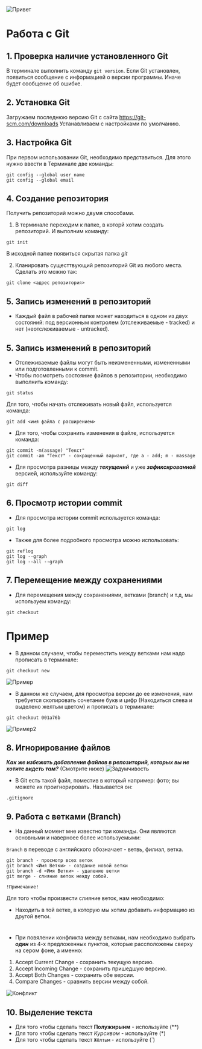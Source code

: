 ![Привет](Что-такое-фото.jpeg)
# Работа с Git
## 1. Проверка наличие установленного Git
В терминале выполнить команду `git version`.
Если Git установлен, появиться сообщение с информацией о версии программы. Иначе будет сообщение об ошибке.

## 2. Установка Git
Загружаем последнюю версию Git с сайта https://git-scm.com/downloads
Устанавливаем с настройками по умолчанию.

## 3. Настройка Git
При первом использовании Git, необходимо представиться. Для этого нужно ввести в Терминале две команды:
```
git config --global user name
git config --global email
```
## 4. Создание репозитория
Получить репозиторий можно двумя способами.
1. В терминале переходим к папке, в которй хотим создать репозиторий. И выполним команду:
```
git init
```
В исходной папке появиться скрытая папка _git_

2. Кланировать сущесттвующий репозиторий Git из любого места. Сделать это можно так:
```
git clone <адрес репозитория>
```

## 5. Запись изменений в репозиторий
* Каждый файл в рабочей папке может находиться в одном из двух состояний: под версионным контролем (отслеживаемые - tracked) и нет (неотслеживаемые - untracked). 
## 5. Запись изменений в репозиторий
* Отслеживаемые файлы могут быть неизмененными, измененными или подготовленными к commit.
* Чтобы посмотреть состояние файлов в репозитории, необходимо выполнить команду:
```
git status
```

Для того, чтобы начать отслеживать новый файл, используется команда:
```
git add <имя файла с расширением>
```

* Для того, чтобы сохранить изменения в файле, используется команда:
```
git commit -m(assage) "Текст"
git commit -am "Текст" - сокращенный вариант, где a - add; m - massage
```
* Для просмотра разницы между _**текущений**_ и уже _**зафиксированной**_ версией, используйте команду:
```
git diff
```

## 6. Просмотр истории commit
* Для просмотра истории commit используется команда:
```
git log
```
* Также для более подробного просмотра можно использовать:
```
git reflog
git log --graph
git log --all --graph
```

## 7. Перемещение между сохранениями
* Для перемещения между сохранениями, ветками (branch) и т.д, мы используем команду:
```
git checkout
```
# Пример

* В данном случаем, чтобы переместить между ветками нам надо прописать в терминале:
```
git checkout new
```
![Пример](Git1.png)

* В данном же случаем, для просмотра версии до ее изменения, нам требуется скопировать сочетание букв и цифр (Находиться слева и выделено желтым цветом) и прописать в терминале:
```
git checkout 001a76b
```

![Пример2](Git2.png)

## 8. Игнорирование файлов

***Как же избежать добавления файлов в репозиторий, которых вы не хотите видеть там?*** (Смотрите ниже)
![Задумчивость](Photo.jpg)

* В Git есть такой файл, поместив в который например: фото; вы можете их проигнорировать. Называется он:
```
.gitignore
```

## 9. Работа с ветками (Branch)

* На данный момент мне известно три команды. Они являются основными и наверноее более используемыми:

`Branch` в переводе с английского обозначает - ветвь, филиал, ветка.
```
git branch - просмотр всех веток
git branch <Имя Ветки> - создание новой ветки
git branch -d <Имя Ветки> - удаление ветки
git merge - слияние веток между собой.
```
`!Примечание!`

Для того чтобы произвести слияние веток, нам необходимо:

* Находить в той ветке, в которую мы хотим добавить информацию из другой ветки.

#

* При повялении конфликта между ветками, нам необходимо выбрать ***один*** из 4-х предложенных пунктов, которые рассположены сверху на сером фоне, а именно:

1. Accept Current Change - сохранить текущую версию.
2. Accept Incoming Change - сохранить пришедшую версию.
3. Accept Both Changes - сохранить обе версии.
4. Compare Changes - сравнить версии между собой.

![Конфликт](GIT.png)

## 10. Выделение текста

* Для того чтобы сделать текст **Полужирынм** - используйте (**)
* Для того чтобы сделать текст *Курсивом* - используйте (*)
* Для того чтобы сделать текст `Жёлтым` - используйте (`)